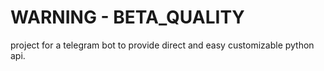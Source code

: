 # WARNING - BETA_QUALITY


project for a telegram bot to provide direct and easy customizable python api.